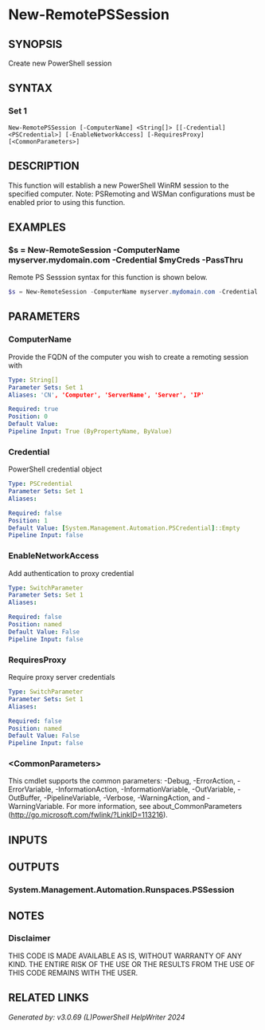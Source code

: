 ﻿# New-RemotePSSession

## SYNOPSIS
Create new PowerShell session

## SYNTAX

### Set 1
```
New-RemotePSSession [-ComputerName] <String[]> [[-Credential] <PSCredential>] [-EnableNetworkAccess] [-RequiresProxy] [<CommonParameters>]
```

## DESCRIPTION
This function will establish a new PowerShell WinRM session to the specified computer. Note: PSRemoting and WSMan configurations must be enabled prior to using this function.

## EXAMPLES

### $s = New-RemoteSession -ComputerName myserver.mydomain.com -Credential $myCreds -PassThru
Remote PS Sesssion syntax for this function is shown below.
```powershell
$s = New-RemoteSession -ComputerName myserver.mydomain.com -Credential $myCreds -PassThru
```

## PARAMETERS

### ComputerName
Provide the FQDN of the computer you wish to create a remoting session with

```yaml
Type: String[]
Parameter Sets: Set 1
Aliases: 'CN', 'Computer', 'ServerName', 'Server', 'IP'

Required: true
Position: 0
Default Value: 
Pipeline Input: True (ByPropertyName, ByValue)
```

### Credential
PowerShell credential object

```yaml
Type: PSCredential
Parameter Sets: Set 1
Aliases: 

Required: false
Position: 1
Default Value: [System.Management.Automation.PSCredential]::Empty
Pipeline Input: false
```

### EnableNetworkAccess
Add authentication to proxy credential

```yaml
Type: SwitchParameter
Parameter Sets: Set 1
Aliases: 

Required: false
Position: named
Default Value: False
Pipeline Input: false
```

### RequiresProxy
Require proxy server credentials

```yaml
Type: SwitchParameter
Parameter Sets: Set 1
Aliases: 

Required: false
Position: named
Default Value: False
Pipeline Input: false
```

### \<CommonParameters\>
This cmdlet supports the common parameters: -Debug, -ErrorAction, -ErrorVariable, -InformationAction, -InformationVariable, -OutVariable, -OutBuffer, -PipelineVariable, -Verbose, -WarningAction, and -WarningVariable. For more information, see about_CommonParameters (http://go.microsoft.com/fwlink/?LinkID=113216).

## INPUTS

## OUTPUTS

### System.Management.Automation.Runspaces.PSSession


## NOTES

### Disclaimer
THIS CODE IS MADE AVAILABLE AS IS, WITHOUT WARRANTY OF ANY KIND. THE ENTIRE RISK OF THE USE OR THE RESULTS FROM THE USE OF THIS CODE REMAINS WITH THE USER.

## RELATED LINKS


*Generated by: v3.0.69 (L)PowerShell HelpWriter 2024*
